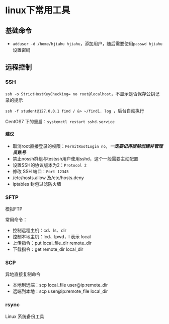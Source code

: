 # linux下常用工具

## 基础命令

* `adduser -d /home/hjiahu hjiahu`，添加用户，随后需要使用`passwd hjiahu`设置密码

## 远程控制

### SSH

`ssh -o StrictHostKeyChecking= no root@localhost`，不显示是否保存公钥记录的提示  

`ssh -f student@127.0.0.1 find / &> ~/find1. log `，后台自动执行   

CentOS7 下的重启：`systemctl restart sshd.service`

#### 建议

* 取消root直接登录的权限：`PermitRootLogin no`，***一定要记得提前创建非管理员账号***
* 禁止nossh群组与testssh用户使用sshd，这个一般需要主动配置
* 设置SSH的协议版本为2：`Protocol 2`
* 修改 SSH 端口：`Port 12345`
* /etc/hosts.allow 及/etc/hosts.deny
* iptables 封包过滤防火墙

### SFTP

模拟FTP    

常用命令：  

* 控制远程主机：cd、ls、dir
* 控制本地主机：lcd、lpwd，l 表示 local
* 上传指令：put local_file_dir remote_dir
* 下载指令：get remote_dir local_dir

### SCP

异地直接复制命令   

* 本地到远端：scp local_file user@ip:remote_dir
* 远端到本地：scp user@ip:remote_file local_dir

### rsync

Linux 系统备份工具